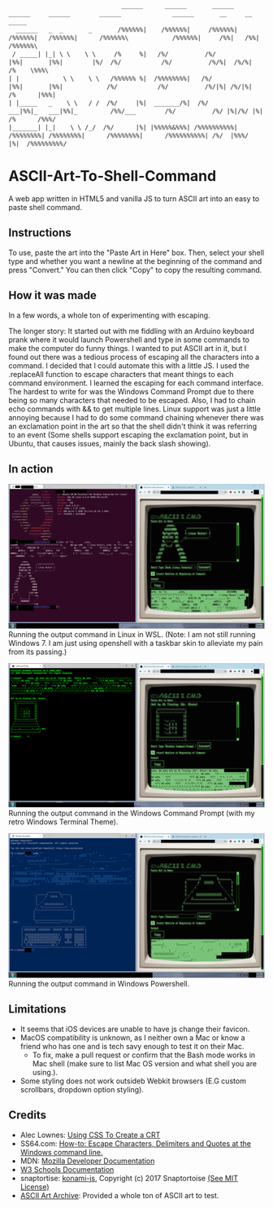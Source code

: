```
                               ______      ______       ______     ______     ______        ______              ______       __     __        _____
  ______   _  _       _       /%%%%%%|    /%%%%%%|     /%%%%%%|   /%%%%%%|   /%%%%%%|      /%%%%%%\            /%%%%%%|     /%%|   /%%|      /%%%%%%\
 / _____| |_| \ \    \ \     /%     %|   /%/          /%/           |%%|       |%%|        |%/  /%/           /%/          /%/%|  /%/%|     /%    \%%%\
| |            \ \    \ \   /%%%%%% %|  /%%%%%%%%|   /%/            |%%|       |%%|            /%/           /%/          /%/|%| /%/|%|    /%      |%%%|
| |_____   _    \ \   / /  /%/     |%|  _______/%|  /%/          ___|%%|_   ___|%%|_         /%%/___        /%/          /%/ |%|/%/ |%|   /%      /%%%/
|_______| |_|    \ \ /_/  /%/      |%| |%%%%%&%%%| /%%%%%%%%%%| /%%%%%%%%| /%%%%%%%%|      /%%%%%%%%|      /%%%%%%%%%%| /%/  |%%%/  |%|  /%%%%%%%%%/
```
# ASCII-Art-To-Shell-Command
A web app written in HTML5 and vanilla JS to turn ASCII art into an easy to paste shell command.

## Instructions
To use, paste the art into the "Paste Art in Here" box. Then, select your shell type and whether you want a newline at the beginning of the command and press "Convert." You can then click "Copy" to copy the resulting command.

## How it was made
In a few words, a whole ton of experimenting with escaping.

The longer story:
 It started out with me fiddling with an Arduino keyboard prank where it would launch Powershell and type in some commands to make the computer do funny things. I wanted to put ASCII art in it, but I found out there was a tedious process of escaping all the characters into a command. I decided that I could automate this with a little JS.
I used the .replaceAll function to escape characters that meant things to each command environment. I learned the escaping for each command interface. The hardest to write for was the Windows Command Prompt due to there being so many characters that needed to be escaped. Also, I had to chain echo commands with && to get multiple lines. Linux support was just a little annoying because I had to do some command chaining whenever there was an exclamation point in the art so that the shell didn't think it was referring to an event (Some shells support escaping the exclamation point, but in Ubuntu, that causes issues, mainly the back slash showing).

## In action
![ASCII to Shell Command Output Command Being Ran in WSL Ubuntu Linux](/readmeIMG/linux.png)
Running the output command in Linux in WSL. (Note: I am not still running Windows 7. I am just using openshell with a taskbar skin to alleviate my pain from its passing.)

![ASCII to Shell Command Output Command Being Ran in the Windows Command Prompt](/readmeIMG/cmd.png)
Running the output command in the Windows Command Prompt (with my retro Windows Terminal Theme).

![ASCII to Shell Command Output Command Being Ran in Powershell](/readmeIMG/powershell.png)
Running the output command in Windows Powershell.

## Limitations
* It seems that iOS devices are unable to have js change their favicon.
* MacOS compatibility is unknown, as I neither own a Mac or know a friend who has one and is tech savy enough to test it on their Mac.
  * To fix, make a pull request or confirm that the Bash mode works in Mac shell (make sure to list Mac OS version and what shell you are using.).
* Some styling does not work outsideb Webkit browsers (E.G custom scrollbars, dropdown option styling).

## Credits
* Alec Lownes: [Using CSS To Create a CRT](http://aleclownes.com/2017/02/01/crt-display.html)
* SS64.com: [How-to: Escape Characters, Delimiters and Quotes at the Windows command line.](https://ss64.com/nt/syntax-esc.html)
* MDN: [Mozilla Developer Documentation](https://developer.mozilla.org/en-US/)
* [W3 Schools Documentation](https://www.w3schools.com/)
* snaptortise: [konami-js](https://github.com/snaptortoise/konami-js), Copyright (c) 2017 Snaptortoise [(See MIT License)](https://github.com/snaptortoise/konami-js/blob/master/LICENSE.md)
* [ASCII Art Archive](https://www.asciiart.eu/computers/computers): Provided a whole ton of ASCII art to test.
